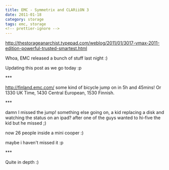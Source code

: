 ```yaml
---
title: EMC - Symmetrix and CLARiiON 3
date: 2011-01-18
category: storage
tags: emc, storage
<!-- prettier-ignore -->
---
```


<http://thestorageanarchist.typepad.com/weblog/2011/01/3017-vmax-2011-edition-powerful-trusted-smartest.html>

Whoa, EMC released a bunch of stuff last night :)

Updating this post as we go today :p

\*\*\*

<http://finland.emc.com/> some kind of bicycle jump on in 5h and 45mins! Or 1330
UK Time, 1430 Central European, 1530 Finnish.

\*\*\*

damn I missed the jump! something else going on, a kid replacing a disk and
watching the status on an ipad? after one of the guys wanted to hi-five the kid
but he missed ;)

now 26 people inside a mini cooper :)

maybe i haven't missed it :p

\*\*\*

Quite in depth :)
